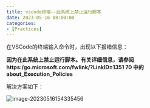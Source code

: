 ```yaml
---
title: vscode终端--此系统上禁止运行脚本
date: 2023-05-16 08:00:00
categories: 
- [Practices]
---
```




在VSCode的终端输入命令时，出现以下报错信息：

**因为在此系统上禁止运行脚本。有关详细信息，请参阅 https:/go.microsoft.com/fwlink/?LinkID=1351 70 中的 about_Execution_Policies**



解决方案如下：

![image-20230516154335456](https://images-1258290850.cos.ap-guangzhou.myqcloud.com/blog/202305161543765.webp)